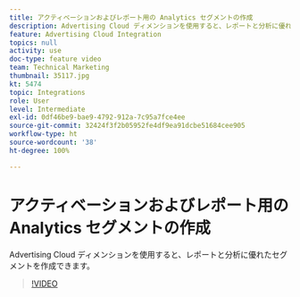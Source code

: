 ```yaml
---
title: アクティベーションおよびレポート用の Analytics セグメントの作成
description: Advertising Cloud ディメンションを使用すると、レポートと分析に優れたセグメントを作成できます。
feature: Advertising Cloud Integration
topics: null
activity: use
doc-type: feature video
team: Technical Marketing
thumbnail: 35117.jpg
kt: 5474
topic: Integrations
role: User
level: Intermediate
exl-id: 0df46be9-bae9-4792-912a-7c95a7fce4ee
source-git-commit: 32424f3f2b05952fe4df9ea91dcbe51684cee905
workflow-type: ht
source-wordcount: '38'
ht-degree: 100%

---
```


# アクティベーションおよびレポート用の Analytics セグメントの作成

Advertising Cloud ディメンションを使用すると、レポートと分析に優れたセグメントを作成できます。

>[!VIDEO](https://video.tv.adobe.com/v/35117/?quality=12&learn=on)
